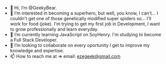 - 👋 Hi, I’m @GeekyBear.
- 👀 I’m interested in becoming a superhero, but well, you know, I can't... I couldn't get one of those genetically modified super spiders so... I'll work for food (joke). I'm trying to get my first job in Development, I want to grow professionally and learn everyday.
- 🌱 I’m currently learning JavaScript on SoyHenry. I'm studying to become a Full Stack Developer.
- 💞️ I’m looking to collaborate on every oportunity I get to improve my knowledge and expertise.
- 📫 How to reach me at => email: ezegeek@gmail.com

<!---
GeekyBear/GeekyBear is a ✨ special ✨ repository because its `README.md` (this file) appears on your GitHub profile.
You can click the Preview link to take a look at your changes.
--->
